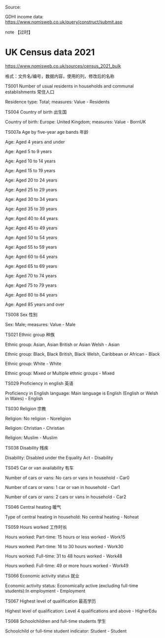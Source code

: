 Source:

GDHI income data: https://www.nomisweb.co.uk/query/construct/submit.asp







note 【过时】

# UK Census data 2021

https://www.nomisweb.co.uk/sources/census_2021_bulk

格式：文件名/编号，数据内容，使用的列，修改后的名称



TS001 Number of usual residents in households and communal establishments 常住人口

Residence type: Total; measures: Value - Residents



TS004 Country of birth 出生国

Country of birth: Europe: United Kingdom; measures: Value - BornUK



TS007a  Age by five-year age bands 年龄

Age: Aged 4 years and under

Age: Aged 5 to 9 years

Age: Aged 10 to 14 years

Age: Aged 15 to 19 years

Age: Aged 20 to 24 years

Age: Aged 25 to 29 years

Age: Aged 30 to 34 years

Age: Aged 35 to 39 years

Age: Aged 40 to 44 years

Age: Aged 45 to 49 years

Age: Aged 50 to 54 years

Age: Aged 55 to 59 years

Age: Aged 60 to 64 years

Age: Aged 65 to 69 years

Age: Aged 70 to 74 years

Age: Aged 75 to 79 years

Age: Aged 80 to 84 years

Age: Aged 85 years and over



TS008 Sex 性别

Sex: Male; measures: Value - Male



TS021 Ethnic group 种族

Ethnic group: Asian, Asian British or Asian Welsh - Asian

Ethnic group: Black, Black British, Black Welsh, Caribbean or African - Black

Ethnic group: White - White

Ethnic group: Mixed or Multiple ethnic groups - Mixed



TS029  Proficiency in english 英语

Proficiency in English language: Main language is English (English or Welsh in Wales) - English



TS030  Religion 宗教

Religion: No religion - Noreligion 

Religion: Christian - Christian

Religion: Muslim - Muslim



TS038 Disability 残疾

Disability: Disabled under the Equality Act - Disability



TS045 Car or van availability 有车

Number of cars or vans: No cars or vans in household - Car0

Number of cars or vans: 1 car or van in household - Car1

Number of cars or vans: 2 cars or vans in household - Car2



TS046  Central heating 暖气

Type of central heating in household: No central heating - Noheat



TS059  Hours worked 工作时长

Hours worked: Part-time: 15 hours or less worked - Work15

Hours worked: Part-time: 16 to 30 hours worked - Work30

Hours worked: Full-time: 31 to 48 hours worked - Work48

Hours worked: Full-time: 49 or more hours worked - Work49



TS066  Economic activity status 就业

Economic activity status: Economically active (excluding full-time students):In employment - Employment



TS067 Highest level of qualification 最高学历

Highest level of qualification: Level 4 qualifications and above - HigherEdu



TS068 Schoolchildren and full-time students 学生

Schoolchild or full-time student indicator: Student - Student

